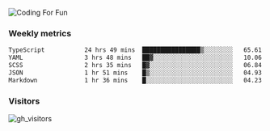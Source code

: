 ![Coding For Fun](https://glitch-art.vercel.app/api/simple?word=<Rise%20/>)

### Weekly metrics

<!--START_SECTION:waka-->

```txt
TypeScript           24 hrs 49 mins  ████████████████▒░░░░░░░░   65.61 %
YAML                 3 hrs 48 mins   ██▓░░░░░░░░░░░░░░░░░░░░░░   10.06 %
SCSS                 2 hrs 35 mins   █▓░░░░░░░░░░░░░░░░░░░░░░░   06.84 %
JSON                 1 hr 51 mins    █▒░░░░░░░░░░░░░░░░░░░░░░░   04.93 %
Markdown             1 hr 36 mins    █░░░░░░░░░░░░░░░░░░░░░░░░   04.23 %
```

<!--END_SECTION:waka-->


### Visitors
![gh_visitors](https://profile-counter.glitch.me/okyiww/count.svg)